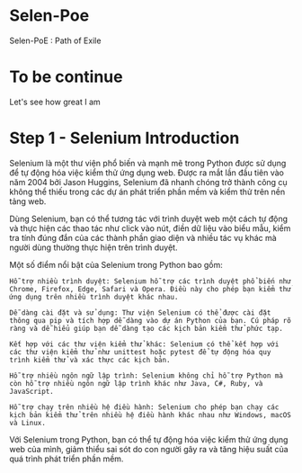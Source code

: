 # Selen-Poe
Selen-PoE : Path of Exile
# To be continue
Let's see how great I am
# Step 1 - Selenium Introduction 
Selenium là một thư viện phổ biến và mạnh mẽ trong Python được sử dụng để tự động hóa việc kiểm thử ứng dụng web. Được ra mắt lần đầu tiên vào năm 2004 bởi Jason Huggins, Selenium đã nhanh chóng trở thành công cụ không thể thiếu trong các dự án phát triển phần mềm và kiểm thử trên nền tảng web.

Dùng Selenium, bạn có thể tương tác với trình duyệt web một cách tự động và thực hiện các thao tác như click vào nút, điền dữ liệu vào biểu mẫu, kiểm tra tính đúng đắn của các thành phần giao diện và nhiều tác vụ khác mà người dùng thường thực hiện trên trình duyệt.

Một số điểm nổi bật của Selenium trong Python bao gồm:

    Hỗ trợ nhiều trình duyệt: Selenium hỗ trợ các trình duyệt phổ biến như Chrome, Firefox, Edge, Safari và Opera. Điều này cho phép bạn kiểm thử ứng dụng trên nhiều trình duyệt khác nhau.

    Dễ dàng cài đặt và sử dụng: Thư viện Selenium có thể được cài đặt thông qua pip và tích hợp dễ dàng vào dự án Python của bạn. Cú pháp rõ ràng và dễ hiểu giúp bạn dễ dàng tạo các kịch bản kiểm thử phức tạp.

    Kết hợp với các thư viện kiểm thử khác: Selenium có thể kết hợp với các thư viện kiểm thử như unittest hoặc pytest để tự động hóa quy trình kiểm thử và xác thực các kịch bản.

    Hỗ trợ nhiều ngôn ngữ lập trình: Selenium không chỉ hỗ trợ Python mà còn hỗ trợ nhiều ngôn ngữ lập trình khác như Java, C#, Ruby, và JavaScript.

    Hỗ trợ chạy trên nhiều hệ điều hành: Selenium cho phép bạn chạy các kịch bản kiểm thử trên nhiều hệ điều hành khác nhau như Windows, macOS và Linux.

Với Selenium trong Python, bạn có thể tự động hóa việc kiểm thử ứng dụng web của mình, giảm thiểu sai sót do con người gây ra và tăng hiệu suất của quá trình phát triển phần mềm.

